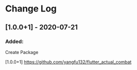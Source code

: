 # Change Log
## [1.0.0+1] - 2020-07-21
### Added:
Create Package

[1.0.0+1] https://github.com/yangfu132/flutter_actual_combat